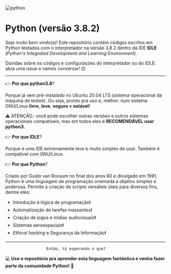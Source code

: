 ![python](https://user-images.githubusercontent.com/63076968/91613085-380ba280-e955-11ea-90f4-59659be681a2.jpeg)

# Python (versão 3.8.2)
 
Seja muito bem vindo(a)! Este repositório contém códigos escritos em Python testados com o interpretador na versão 3.8.2 dentro da IDE **IDLE** (*Python's Integrated Development and Learning Environment*). 

Dúvidas sobre os códigos e configurações do interpretador ou do IDLE: abra uma issue e vamos conversar! :wink:

---

:point_right: **Por que python3.8**?

Porque já vem pré-instalado no Ubuntu 20.04 LTS (sistema operacional da máquina de testes). Ou seja, pronto pra uso e, melhor: num sistema GNU/Linux **livre**, **leve**, **seguro** e **estável**! 

:warning: ATENÇÃO.: você pode escolher outras versões e outros sistemas operacionais compatíveis, mas em todos eles é **RECOMENDÁVEL usar python3**.

:point_right: **Por que IDLE**?

Porque é uma IDE extremamente leve e muito simples de usar. Também é compatível com GNU/Linux.

:point_right: **Por que Python**?

Criado por Guido van Rossum no final dos anos 80 e divulgado em 1991, Python é uma linguagem de programação orientada a objetos simples e poderosa. Permite a criação de scripts versáteis úteis para diversos fins, dentre eles: 

*  Introdução à lógica de programação:exclamation: 
*  Automatização de tarefas massantes:exclamation: 
*  Criação de jogos e mídias audiovisuais:exclamation:
*  Sistemas aeroespaciais:exclamation:
* *Ethical hacking* e Segurança da Informação:exclamation:

--- 

					  Então, tá esperando o que? 

:computer: **Use o repositório pra aprender esta linguagem fantástica e venha fazer parte da comunidade Python!** :snake:

